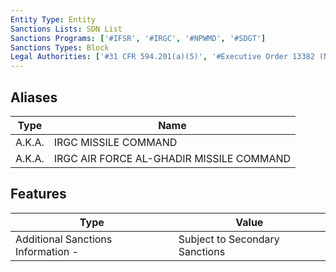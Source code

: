 ```yaml
---
Entity Type: Entity
Sanctions Lists: SDN List
Sanctions Programs: ['#IFSR', '#IRGC', '#NPWMD', '#SDGT']
Sanctions Types: Block
Legal Authorities: ['#31 CFR 594.201(a)(5)', '#Executive Order 13382 (Non-proliferation)', '#TRA']
---
```


## Aliases
| Type  | Name      | 
|-------|-----------|
| A.K.A. | IRGC MISSILE COMMAND |
| A.K.A. | IRGC AIR FORCE AL-GHADIR MISSILE COMMAND |

## Features
| Type  | Value      |
|-------|------------|
| Additional Sanctions Information - | Subject to Secondary Sanctions |
